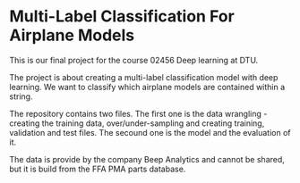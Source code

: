 # Multi-Label Classification For Airplane Models

This is our final project for the course 02456 Deep learning at DTU. 

The project is about creating a multi-label classification model with deep learning. We want to classify which airplane models are contained within a string. 

The repository contains two files. The first one is the data wrangling - creating the training data, over/under-sampling and creating training, validation and test files. The secound one is the model and the evaluation of it. 

The data is provide by the company Beep Analytics and cannot be shared, but it is build from the FFA PMA parts database. 

